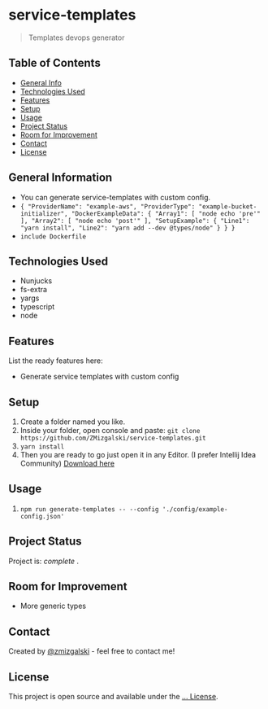 # service-templates
> Templates devops generator

## Table of Contents
* [General Info](#general-information)
* [Technologies Used](#technologies-used)
* [Features](#features)
* [Setup](#setup)
* [Usage](#usage)
* [Project Status](#project-status)
* [Room for Improvement](#room-for-improvement)
* [Contact](#contact)
* [License](#license)

## General Information
- You can generate service-templates with custom config.
- `` {
    "ProviderName": "example-aws",
    "ProviderType": "example-bucket-initializer",
    "DockerExampleData": {
        "Array1": [
            "node echo 'pre'"
        ],
        "Array2": [
            "node echo 'post'"
        ],
        "SetupExample": {
            "Line1": "yarn install",
            "Line2": "yarn add --dev @types/node"
        }
    }
} ``
- `` include Dockerfile ``

## Technologies Used
- Nunjucks
- fs-extra
- yargs
- typescript
- node

## Features
List the ready features here:
- Generate service templates with custom config

## Setup
1. Create a folder named you like.
2. Inside your folder, open console and paste: `git clone https://github.com/ZMizgalski/service-templates.git`
3. `yarn install`
4. Then you are ready to go just open it in any Editor. (I prefer Intellij Idea Community) [Download here](https://www.jetbrains.com/idea/download/#section=windows)

## Usage
1. `npm run generate-templates -- --config './config/example-config.json'`

## Project Status
Project is:  _complete_ .

## Room for Improvement
- More generic types

## Contact
Created by [@zmizgalski](https://zmizgalski.github.io/) - feel free to contact me!

## License
This project is open source and available under the [... License](https://github.com/ZMizgalski/service-templates/blob/main/LICENSE).
